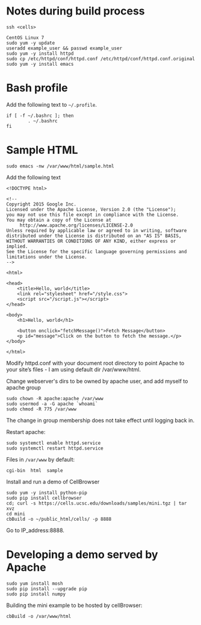 # Notes during build process

```
ssh <cells>
```

```
CentOS Linux 7
sudo yum -y update
useradd example_user && passwd example_user
sudo yum -y install httpd
sudo cp /etc/httpd/conf/httpd.conf /etc/httpd/conf/httpd.conf.original
sudo yum -y install emacs
```

# Bash profile

Add the following text to `~/.profile`.
```
if [ -f ~/.bashrc ]; then
        . ~/.bashrc
fi
```

# Sample HTML

```
sudo emacs -nw /var/www/html/sample.html
```

Add the following text
 
```
<!DOCTYPE html>

<!--
Copyright 2015 Google Inc.
Licensed under the Apache License, Version 2.0 (the "License");
you may not use this file except in compliance with the License.
You may obtain a copy of the License at
     http://www.apache.org/licenses/LICENSE-2.0
Unless required by applicable law or agreed to in writing, software
distributed under the License is distributed on an "AS IS" BASIS,
WITHOUT WARRANTIES OR CONDITIONS OF ANY KIND, either express or implied.
See the License for the specific language governing permissions and
limitations under the License.
-->

<html>

<head>
    <title>Hello, world</title>
    <link rel="stylesheet" href="/style.css">
    <script src="/script.js"></script>
</head>

<body>
    <h1>Hello, world</h1>

    <button onclick="fetchMessage()">Fetch Message</button>
    <p id="message">Click on the button to fetch the message.</p>
</body>

</html>
```

Modify httpd.conf with your document root directory to point Apache to your site’s files - I am 
using default dir /var/www/html.

Change webserver's dirs to be owned by apache user,
and add myself to apache group
```
sudo chown -R apache:apache /var/www
sudo usermod -a -G apache `whoami`
sudo chmod -R 775 /var/www
```
The change in group membership does not take effect until logging 
back in.

Restart apache:
```
sudo systemctl enable httpd.service
sudo systemctl restart httpd.service
```

Files in `/var/www` by default:
```
cgi-bin  html  sample
```

Install and run a demo of CellBrowser
```
sudo yum -y install python-pip
sudo pip install cellbrowser
cd; curl -s https://cells.ucsc.edu/downloads/samples/mini.tgz | tar xvz
cd mini
cbBuild -o ~/public_html/cells/ -p 8888
```

Go to IP_address:8888.

# Developing a demo served by Apache

```
sudo yum install mosh
sudo pip install --upgrade pip
sudo pip install numpy
```

Building the mini example to be hosted by cellBrowser:
```
cbBuild -o /var/www/html
```

